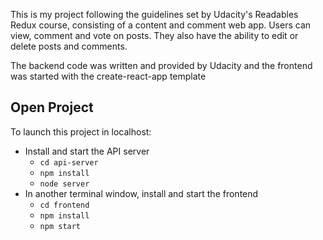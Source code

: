 This is my project following the guidelines set by Udacity's Readables Redux course, consisting of a content and comment web app. Users can view, comment and vote on posts. They also have the ability to edit or delete posts and comments.

The backend code was written and provided by Udacity and the frontend was started with the create-react-app template

## Open Project

To launch this project in localhost:

* Install and start the API server
  * `cd api-server`
  * `npm install`
  * `node server`
* In another terminal window, install and start the frontend
  * `cd frontend`
  * `npm install`
  * `npm start`
